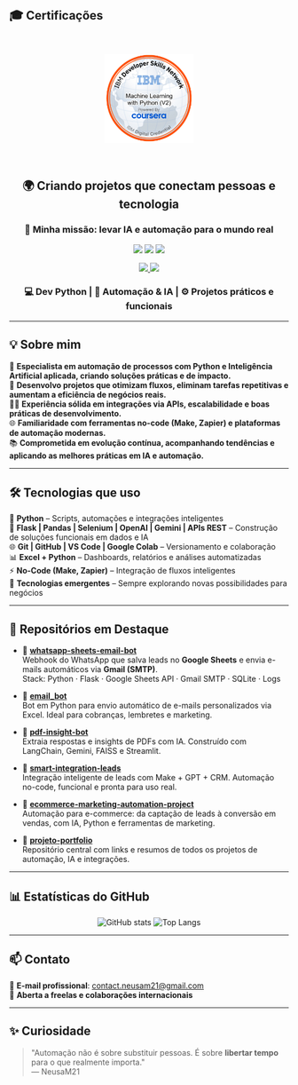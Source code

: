 ## 🎓 Certificações

<br/>
<p align="center">
  <a href="https://www.credly.com/badges/baad4ec1-70c7-4d20-8e5b-94c946222618/public_url" target="_blank">
    <img src="https://raw.githubusercontent.com/NeusaM21/NeusaM21/main/machine-learning-with-python-v2.png" alt="IBM ML Badge" width="160"/>
  </a>
</p>
<br/>

<h2 align="center">🌍 Criando projetos que conectam pessoas e tecnologia</h2>
<h3 align="center">🚀 Minha missão: levar IA e automação para o mundo real</h3>

<p align="center">
  <img src="https://img.shields.io/badge/Python-3776AB?style=for-the-badge&logo=python&logoColor=white"/>
  <img src="https://img.shields.io/badge/Automation-IA-blueviolet?style=for-the-badge&logo=robotframework&logoColor=white"/>
  <img src="https://img.shields.io/badge/Portfolio-Projects-success?style=for-the-badge&logo=github"/>
</p>

<p align="center">
  <a href="mailto:contact.neusam21@gmail.com">
    <img src="https://img.shields.io/badge/📬 Contato por Email-D14836?style=for-the-badge&logo=gmail&logoColor=white"/>
  </a>
  <a href="https://github.com/NeusaM21">
    <img src="https://img.shields.io/badge/🌐 GitHub-000000?style=for-the-badge&logo=github&logoColor=white"/>
  </a>
</p>

<h3 align="center">💻 Dev Python | 🤖 Automação & IA | ⚙️ Projetos práticos e funcionais</h3>

---

## 💡 Sobre mim

🎯 **Especialista em automação de processos com Python e Inteligência Artificial aplicada, criando soluções práticas e de impacto.**  
🚀 **Desenvolvo projetos que otimizam fluxos, eliminam tarefas repetitivas e aumentam a eficiência de negócios reais.**  
👩‍💻 **Experiência sólida em integrações via APIs, escalabilidade e boas práticas de desenvolvimento.**  
🌐 **Familiaridade com ferramentas no-code (Make, Zapier) e plataformas de automação modernas.**  
📚 **Comprometida em evolução contínua, acompanhando tendências e aplicando as melhores práticas em IA e automação.**

---

## 🛠️ Tecnologias que uso

🐍 **Python** – Scripts, automações e integrações inteligentes  
🔧 **Flask | Pandas | Selenium | OpenAI | Gemini | APIs REST** – Construção de soluções funcionais em dados e IA  
🌐 **Git | GitHub | VS Code | Google Colab** – Versionamento e colaboração  
📊 **Excel + Python** – Dashboards, relatórios e análises automatizadas  
⚡ **No-Code (Make, Zapier)** – Integração de fluxos inteligentes  
🚀 **Tecnologias emergentes** – Sempre explorando novas possibilidades para negócios

---

## 📌 Repositórios em Destaque

- 📁 [**whatsapp-sheets-email-bot**](https://github.com/NeusaM21/whatsapp-sheets-email-bot)  
  Webhook do WhatsApp que salva leads no **Google Sheets** e envia e-mails automáticos via **Gmail (SMTP)**.  
  Stack: Python · Flask · Google Sheets API · Gmail SMTP · SQLite · Logs

- 📁 [**email_bot**](https://github.com/NeusaM21/email_bot)  
  Bot em Python para envio automático de e-mails personalizados via Excel. Ideal para cobranças, lembretes e marketing.

- 📁 [**pdf-insight-bot**](https://github.com/NeusaM21/pdf-insight-bot)  
  Extraia respostas e insights de PDFs com IA. Construído com LangChain, Gemini, FAISS e Streamlit.

- 📁 [**smart-integration-leads**](https://github.com/NeusaM21/smart-integration-leads)  
  Integração inteligente de leads com Make + GPT + CRM. Automação no-code, funcional e pronta para uso real.

- 📁 [**ecommerce-marketing-automation-project**](https://github.com/NeusaM21/ecommerce-marketing-automation-project)  
  Automação para e-commerce: da captação de leads à conversão em vendas, com IA, Python e ferramentas de marketing.

- 📁 [**projeto-portfolio**](https://github.com/NeusaM21/projeto-portfolio)  
  Repositório central com links e resumos de todos os projetos de automação, IA e integrações.

---

## 📊 Estatísticas do GitHub

<p align="center">
  <img src="https://github-readme-stats.vercel.app/api?username=NeusaM21&show_icons=true&theme=radical" height="150" alt="GitHub stats"/>
  <img src="https://github-readme-stats.vercel.app/api/top-langs/?username=NeusaM21&layout=compact&theme=radical" height="150" alt="Top Langs"/>
</p>

---

## 📫 Contato

📧 **E-mail profissional**: [contact.neusam21@gmail.com](mailto:contact.neusam21@gmail.com)  
💼 **Aberta a freelas e colaborações internacionais**  

---

## ✨ Curiosidade

> "Automação não é sobre substituir pessoas. É sobre **libertar tempo** para o que realmente importa."  
— NeusaM21


